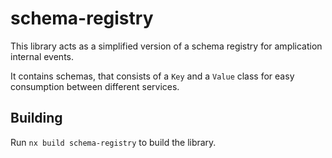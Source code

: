 # schema-registry

This library acts as a simplified version of a schema registry for amplication internal events.

It contains schemas, that consists of a `Key` and a `Value` class for easy consumption between different services.

## Building

Run `nx build schema-registry` to build the library.
